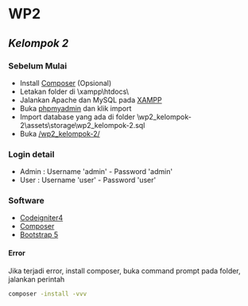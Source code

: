 # WP2
## _Kelompok 2_

### Sebelum Mulai

- Install [Composer](https://getcomposer.org/download/ "Composer") (Opsional)
- Letakan folder di \xampp\htdocs\
- Jalankan Apache dan MySQL pada [XAMPP](https://www.apachefriends.org/ "XAMPP")
- Buka [phpmyadmin](http://localhost/phpmyadmin "http://localhost/phpmyadmin") dan klik import
- Import database yang ada di folder \wp2_kelompok-2\assets\storage\wp2_kelompok-2.sql
- Buka [/wp2_kelompok-2/](http://localhost/wp2_kelompok-2/ "http://localhost/wp2_kelompok-2/")

### Login detail
- Admin : Username 'admin' - Password 'admin'
- User : Username 'user' - Password 'user'

### Software
- [Codeigniter4](https://www.codeigniter.com/user_guide/intro/index.html "Codeigniter4")
- [Composer](https://getcomposer.org/ "Composer")
- [Bootstrap 5](https://getbootstrap.com/ "Bootstrap 5")

#### Error
Jika terjadi error, install composer, buka command prompt pada folder, jalankan perintah 
```sh
composer -install -vvv
```

